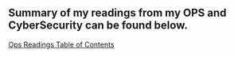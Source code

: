 ## Summary of my readings from my OPS and CyberSecurity can be found below. 
[Ops Readings Table of Contents](https://github.com/rcaoagdan/OPS201n1-Readings/wiki)
